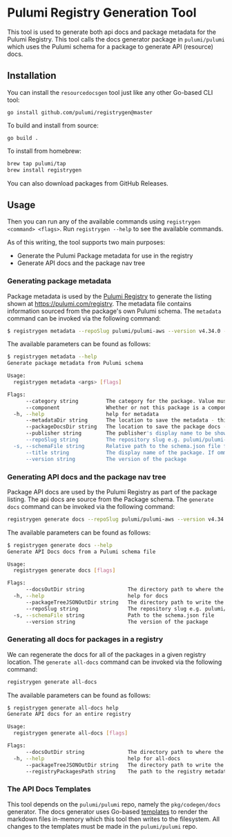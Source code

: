 # Pulumi Registry Generation Tool

This tool is used to generate both api docs and package metadata for the Pulumi Registry. This tool calls the docs 
generator package in `pulumi/pulumi` which uses the Pulumi schema for a package to generate API (resource) docs.

## Installation

You can install the `resourcedocsgen` tool just like any other Go-based CLI tool:

```
go install github.com/pulumi/registrygen@master
```

To build and install from source:

```
go build .
```

To install from homebrew:

```bash
brew tap pulumi/tap
brew install registrygen
```

You can also download packages from GitHub Releases.

## Usage

Then you can run any of the available commands using `registrygen <command> <flags>`. Run `registrygen --help` to see the available commands.

As of this writing, the tool supports two main purposes:

* Generate the Pulumi Package metadata for use in the registry
* Generate API docs and the package nav tree

### Generating package metadata

Package metadata is used by the [Pulumi Registry](https://github.com/pulumi/registry) to generate the listing shown at https://pulumi.com/registry.
The metadata file contains information sourced from the package's own Pulumi schema. The `metadata` command can be invoked via the
following command:

```bash
$ registrygen metadata --repoSlug pulumi/pulumi-aws --version v4.34.0 --schemaFile=provider/cmd/pulumi-resource-aws/schema.json
```

The available parameters can be found as follows:

```bash
$ registrygen metadata --help
Generate package metadata from Pulumi schema

Usage:
  registrygen metadata <args> [flags]

Flags:
      --category string         The category for the package. Value must match one of the keys in the map: map[cloud:Cloud database:Database infrastructure:Infrastructure monitoring:Monitoring network:Network utility:Utility vcs:Version Control System]
      --component               Whether or not this package is a component and not a provider
  -h, --help                    help for metadata
      --metadataDir string      The location to save the metadata - this will default to the folder structure that the registry expects (themes/default/data/registry/packages)
      --packageDocsDir string   The location to save the package docs - this will default to the folder structure that the registry expects (themes/default/data/registry/packages)
      --publisher string        The publisher's display name to be shown in the package. This will default to Pulumi
      --repoSlug string         The repository slug e.g. pulumi/pulumi-provider
  -s, --schemaFile string       Relative path to the schema.json file from the root of the repository
      --title string            The display name of the package. If ommitted, the name of the package will be used
      --version string          The version of the package
```

### Generating API docs and the package nav tree

Package API docs are used by the Pulumi Registry as part of the package listing. The api docs are source from the Package schema.
The `generate docs` command can be invoked via the following command:

```bash
registrygen generate docs --repoSlug pulumi/pulumi-aws --version v4.34.0 --schemaFile=provider/cmd/pulumi-resource-aws/schema.json --docsOutDir output/api-docs --packageTreeJSONOutDir output/navs
```

The available parameters can be found as follows:

```bash
$ registrygen generate docs --help
Generate API Docs docs from a Pulumi schema file

Usage:
  registrygen generate docs [flags]

Flags:
      --docsOutDir string              The directory path to where the docs will be written to
  -h, --help                           help for docs
      --packageTreeJSONOutDir string   The directory path to write the package tree JSON file to
      --repoSlug string                The repository slug e.g. pulumi/pulumi-provider
  -s, --schemaFile string              Path to the schema.json file
      --version string                 The version of the package
```

### Generating all docs for packages in a registry

We can regenerate the docs for all of the packages in a given registry location. The `generate all-docs` command can be
invoked via the following command:

```bash
registrygen generate all-docs 
```

The available parameters can be found as follows:

```bash
$ registrygen generate all-docs help
Generate API docs for an entire registry

Usage:
  registrygen generate all-docs [flags]

Flags:
      --docsOutDir string              The directory path to where the docs will be written to (default "content/registry/packages")
  -h, --help                           help for all-docs
      --packageTreeJSONOutDir string   The directory path to write the package tree JSON file to (default "static/registry/packages/navs")
      --registryPackagesPath string    The path to the registry metadata files (default "../registry/themes/default/data/registry/packages/")
```

### The API Docs Templates

This tool depends on the `pulumi/pulumi` repo, namely the `pkg/codegen/docs` generator.
The docs generator uses Go-based [templates](https://github.com/pulumi/pulumi/tree/master/pkg/codegen/docs/templates) to 
render the markdown files in-memory which this tool then writes to the filesystem. All changes to the templates must be
made in the `pulumi/pulumi` repo.
